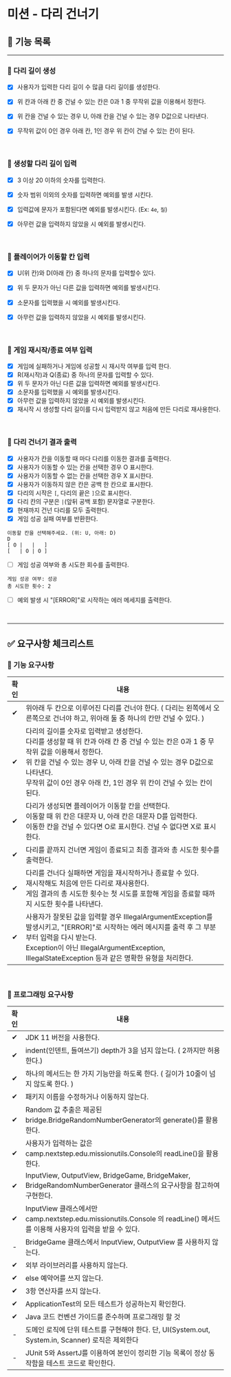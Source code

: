 # 미션 - 다리 건너기

## 📃 **기능 목록**

----
### 🔲 **다리 길이 생성**
- [x] 사용자가 입력한 다리 길이 수 많큼 다리 길이를 생성한다.
- [x] 위 칸과 아래 칸 중 건널 수 있는 칸은 0과 1 중 무작위 값을 이용해서 정한다.
- [x] 위 칸을 건널 수 있는 경우 U, 아래 칸을 건널 수 있는 경우 D값으로 나타낸다.
- [x] 무작위 값이 0인 경우 아래 칸, 1인 경우 위 칸이 건널 수 있는 칸이 된다.

  <br>

### 🔲 **생성할 다리 길이 입력**
- [x] 3 이상 20 이하의 숫자를 입력한다.
- [x] 숫자 범위 이외의 숫자를 입력하면 예외를 발생 시킨다.
- [x] 입력값에 문자가 포함된다면 예외를 발생시킨다. (Ex: `4e`, `칠`)
- [x] 아무런 값을 입력하지 않았을 시 예외를 발생시킨다.

  <br>

### 🔲 **플레이어가 이동할 칸 입력**
- [x] U(위 칸)와 D(아래 칸) 중 하나의 문자를 입력할수 있다.
- [x] 위 두 문자가 아닌 다른 값을 입력하면 예외를 발생시킨다.
- [x] 소문자를 입력했을 시 예외를 발생시킨다.
- [x] 아무런 값을 입력하지 않았을 시 예외를 발생시킨다.

  <br>

### 🔲 **게임 재시작/종료 여부 입력**
- [x] 게임에 실패하거나 게임에 성공할 시 재시작 여부를 입력 한다.
- [x] R(재시작)과 Q(종료) 중 하나의 문자를 입력할 수 있다.
- [x] 위 두 문자가 아닌 다른 값을 입력하면 예외를 발생시킨다.
- [x] 소문자를 입력했을 시 예외를 발생시킨다.
- [x] 아무런 값을 입력하지 않았을 시 예외를 발생시킨다.
- [x] 재시작 시 생성할 다리 길이를 다시 입력받지 않고 처음에 만든 다리로 재사용한다.

<br>

### 🔲 **다리 건너기 결과 출력**
- [x] 사용자가 칸을 이동할 때 마다 다리를 이동한 결과를 출력한다.
- [x] 사용자가 이동할 수 있는 칸을 선택한 경우 O 표시한다.
- [x] 사용자가 이동할 수 없는 칸을 선택한 경우 X 표시한다.
- [x] 사용자가 이동하지 않은 칸은 공백 한 칸으로 표시한다.
- [x] 다리의 시작은 `[`, 다리의 끝은 `]`으로 표시한다.
- [x] 다리 칸의 구분은 `|`(앞뒤 공백 포함) 문자열로 구분한다.
- [x] 현재까지 건넌 다리를 모두 출력한다.
- [x] 게임 성공 실패 여부를 반환한다.
````
이동할 칸을 선택해주세요. (위: U, 아래: D)
D
[ O |   |   ]
[   | O | O ]
````
- [ ] 게임 성공 여부와 총 시도한 회수를 출력한다.
````
게임 성공 여부: 성공
총 시도한 횟수: 2
````
- [ ] 예외 발생 시 "[ERROR]"로 시작하는 에러 메세지를 출력한다.

  <br>

----
## ✅ **요구사항 체크리스트**
### 🚀 기능 요구사항
| 확인  | 내용                                                                                                                                                                                       |
|:---:|------------------------------------------------------------------------------------------------------------------------------------------------------------------------------------------|
|  ✔  | 위아래 두 칸으로 이루어진 다리를 건너야 한다. ( 다리는 왼쪽에서 오른쪽으로 건너야 하고, 위아래 둘 중 하나의 칸만 건널 수 있다. )                                                                                                            |
|  ✔  | 다리의 길이를 숫자로 입력받고 생성한다.<br>다리를 생성할 때 위 칸과 아래 칸 중 건널 수 있는 칸은 0과 1 중 무작위 값을 이용해서 정한다.<br>위 칸을 건널 수 있는 경우 U, 아래 칸을 건널 수 있는 경우 D값으로 나타낸다.<br>무작위 값이 0인 경우 아래 칸, 1인 경우 위 칸이 건널 수 있는 칸이 된다.     |
|  ✔  | 다리가 생성되면 플레이어가 이동할 칸을 선택한다.<br>이동할 때 위 칸은 대문자 U, 아래 칸은 대문자 D를 입력한다.<br>이동한 칸을 건널 수 있다면 O로 표시한다. 건널 수 없다면 X로 표시한다.                                                                        |
|  ✔  | 다리를 끝까지 건너면 게임이 종료되고 최종 결과와 총 시도한 횟수를 출력한다.                                                                                                                                              |
|  ✔  | 다리를 건너다 실패하면 게임을 재시작하거나 종료할 수 있다.<br>재시작해도 처음에 만든 다리로 재사용한다.<br>게임 결과의 총 시도한 횟수는 첫 시도를 포함해 게임을 종료할 때까지 시도한 횟수를 나타낸다.                                                                     |
|  ✔  | 사용자가 잘못된 값을 입력할 경우 IllegalArgumentException를 발생시키고, "[ERROR]"로 시작하는 에러 메시지를 출력 후 그 부분부터 입력을 다시 받는다.<br>Exception이 아닌 IllegalArgumentException, IllegalStateException 등과 같은 명확한 유형을 처리한다. |

<br>

### 🎯 프로그래밍 요구사항
| 확인  | 내용                                                                                                |
|:---:|---------------------------------------------------------------------------------------------------|
|  ✔  | JDK 11 버전을 사용한다.                                                                                  |
|  ✔  | indent(인덴트, 들여쓰기) depth가 3을 넘지 않는다. ( 2까지만 허용한다.)                                                 |
|  ✔  | 하나의 메서드는 한 가지 기능만을 하도록 한다. ( 길이가 10줄이 넘지 않도록 한다. )                                                |
|  ✔  | 패키지 이름을 수정하거나 이동하지 않는다.                                                                           |
|  ✔  | Random 값 추출은 제공된 bridge.BridgeRandomNumberGenerator의 generate()를 활용한다.                            |
|  ✔  | 사용자가 입력하는 값은 camp.nextstep.edu.missionutils.Console의 readLine()을 활용한다.                            |
|  ✔  | InputView, OutputView, BridgeGame, BridgeMaker, BridgeRandomNumberGenerator 클래스의 요구사항을 참고하여 구현한다. |
|  ✔  | InputView 클래스에서만 camp.nextstep.edu.missionutils.Console 의 readLine() 메서드를 이용해 사용자의 입력을 받을 수 있다.                                     |
|  -  | BridgeGame 클래스에서 InputView, OutputView 를 사용하지 않는다.                                                                          |
|  ✔  | 외부 라이브러리를 사용하지 않는다.                                                                               |
|  ✔  | else 예약어를 쓰지 않는다.                                                                                 |
|  ✔  | 3항 연산자를 쓰지 않는다.                                                                                   |
|  ✔  | ApplicationTest의 모든 테스트가 성공하는지 확인한다.                                                              |
|  ✔  | Java 코드 컨벤션 가이드를 준수하며 프로그래밍 할 것                                                                   |
|  -  | 도메인 로직에 단위 테스트를 구현해야 한다. 단, UI(System.out, System.in, Scanner) 로직은 제외한다                           |
|  -  | JUnit 5와 AssertJ를 이용하여 본인이 정리한 기능 목록이 정상 동작함을 테스트 코드로 확인한다.                                       |


